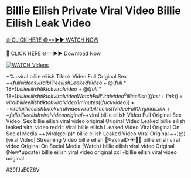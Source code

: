 # Billie Eilish Private Viral Video Billie Eilish Leak Video


[🌐 CLICK HERE 🟢==►► WATCH NOW](https://cutt.ly/te57wshS)

[🔴 CLICK HERE 🌐==►► Download Now](https://cutt.ly/te57wshS)

[![WATCH Videos](https://i.imgur.com/dJHk4Zq.gif)](https://cutt.ly/te57wshS)





























+%+viral billie eilish Tiktok Video Full Original Sex +$+full videos viral billie eilish Leaked Video +@(full*18+) billie eilish tiktok viral video +@(full*18+) billie eilish tiktok viral video Watch Full ^viralvideo^ billie eilish  ((fast+link))+viral billie eilish tiktok viral video 1 minutes ((fuckvideo))++viral billie eilish tiktok viral video
viral billie eilish Video Full Original Link
++full billie eilish viral video original
+$+viral billie eilish Video Full Original Sex Video. Sex billie eilish viral video original Original Video Leaked billie eilish leaked viral video reddit Viral billie eilish L.eaked Video Viral Original On Social Media ++(viral@clip)* billie eilish Leaked Video Viral Original
++)@)[viral Video] Streaming Video billie eilish
👙®️√viral▷☀️👄💥 billie eilish viral video Original On Social Media {Watch} billie eilish viral video Original
(New*update) billie eilish viral video original xxl
+billie eilish viral video original


#39fJuE0Z6V
